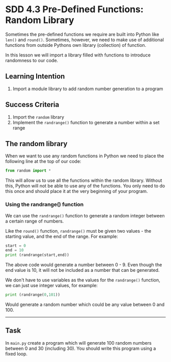 # SDD 4.3 Pre-Defined Functions: Random Library

Sometimes the pre-defined functions we require are built into Python like `len()` and `round()`. Sometimes, however, we need to make use of additional functions from outside Pythons own library (collection) of function. 

In this lesson we will import a library filled with functions to introduce randomness to our code.

  ## Learning Intention
  1. Import a module library to add random number generation to a program
## Success Criteria
1. Import the `random` library
2. Implement the `randrange()` function to generate a number within a set range

## The random library

When we want to use any random functions in Python we need to place the following line at the top of our code:

```python
from random import *
```

This will allow us to use all the functions within the random library. Without this, Python will not be able to use any of the functions. You only need to do this once and should place it at the very beginning of your program.

### Using the randrange() function
We can use the `randrange()` function to generate a random integer between a certain range of numbers. 

Like the `round()` function, `randrange()` must be given two values - the starting value, and the end of the range. For example:

```python
start = 0
end = 10
print (randrange(start,end))
```
The above code would generate a number between 0 - 9. Even though the end value is 10, it will not be included as a number that can be generated. 

We don't have to use variables as the values for the `randrange()` function, we can just use integer values, for example:

```python
print (randrange(0,101))
```
Would generate a random number which could be any value between 0 and 100.


----
## Task
In `main.py` create a program which will generate 100 random numbers between 0 and 30 (including 30). You should write this program using a fixed loop. 